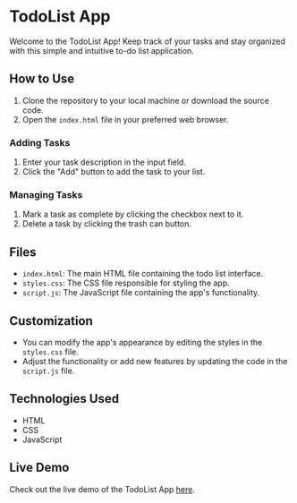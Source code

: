 # TodoList App

Welcome to the TodoList App! Keep track of your tasks and stay organized with this simple and intuitive to-do list application.

## How to Use

1. Clone the repository to your local machine or download the source code.
2. Open the `index.html` file in your preferred web browser.

### Adding Tasks

1. Enter your task description in the input field.
2. Click the "Add" button to add the task to your list.

### Managing Tasks

1. Mark a task as complete by clicking the checkbox next to it.
2. Delete a task by clicking the trash can button.

## Files

- `index.html`: The main HTML file containing the todo list interface.
- `styles.css`: The CSS file responsible for styling the app.
- `script.js`: The JavaScript file containing the app's functionality.

## Customization

- You can modify the app's appearance by editing the styles in the `styles.css` file.
- Adjust the functionality or add new features by updating the code in the `script.js` file.

## Technologies Used

- HTML
- CSS
- JavaScript

## Live Demo

Check out the live demo of the TodoList App [here](https://tylercodes-11.github.io/todoapp).
